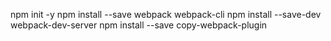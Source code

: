 npm init -y
npm install --save webpack webpack-cli
npm install --save-dev webpack-dev-server
 npm install --save copy-webpack-plugin